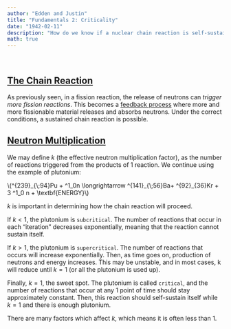 ```yaml
---
author: "Edden and Justin"
title: "Fundamentals 2: Criticality"
date: "1942-02-11"
description: "How do we know if a nuclear chain reaction is self-sustaining? Do we have classifications for the behaviours of fissile material?"
math: true
---
```


<br>

## <ins>The Chain Reaction</ins>
As previously seen, in a fission reaction, the release of neutrons can *trigger more fission reactions*. This becomes a <ins>feedback process</ins> where more and more fissionable material releases and absorbs neutrons. Under the correct conditions, a sustained chain reaction is possible.

## <ins>Neutron Multiplication</ins>
We may define $k$ (the effective neutron multiplication factor), as the number of reactions triggered from the products of 1 reaction. We continue using the example of plutonium:
<p>
\(^{239}_{\;94}Pu + ^1_0n \longrightarrow ^{141}_{\;56}Ba+ ^{92}_{36}Kr + 3 ^1_0 n + \textbf{ENERGY}\)
<p>

$k$ is important in determining how the chain reaction will proceed. 

If $k < 1$, the plutonium is `subcritical`. The number of reactions that occur in each “iteration” decreases exponentially, meaning that the reaction cannot sustain itself. 

If $k > 1$, the plutonium is `supercritical`. The number of reactions that occurs will increase exponentially. Then, as time goes on, production of neutrons and energy increases. This may be unstable, and in most cases, k will reduce until $k=1$ (or all the plutonium is used up).

Finally, $k = 1$, the sweet spot. The plutonium is called `critical`, and the number of reactions that occur at any 1 point of time should stay approximately constant. Then, this reaction should self-sustain itself while $k = 1$ and there is enough plutonium. 

There are many factors which affect $k$, which means it is often less than 1.